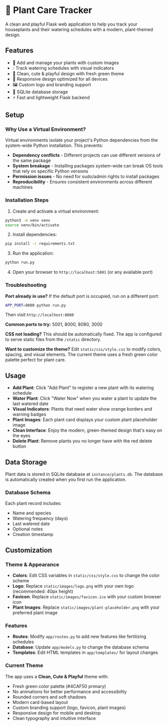 # 🌱 Plant Care Tracker

A clean and playful Flask web application to help you track your houseplants and their watering schedules with a modern, plant-themed design.

## Features

- 🌱 Add and manage your plants with custom images
- 💧 Track watering schedules with visual indicators
- 🎨 Clean, cute & playful design with fresh green theme
- 📱 Responsive design optimized for all devices
- 🖼️ Custom logo and branding support
- 💾 SQLite database storage
- ⚡ Fast and lightweight Flask backend

## Setup

### Why Use a Virtual Environment?
Virtual environments isolate your project's Python dependencies from the system-wide Python installation. This prevents:
- **Dependency conflicts** - Different projects can use different versions of the same package
- **System breakage** - Installing packages system-wide can break OS tools that rely on specific Python versions
- **Permission issues** - No need for sudo/admin rights to install packages
- **Reproducibility** - Ensures consistent environments across different machines

### Installation Steps

1. Create and activate a virtual environment:
```bash
python3 -m venv venv
source venv/bin/activate
```

2. Install dependencies:
```bash
pip install -r requirements.txt
```

3. Run the application:
```bash
python run.py
```

4. Open your browser to `http://localhost:5001` (or any available port)

### Troubleshooting

**Port already in use?**
If the default port is occupied, run on a different port:
```bash
APP_PORT=8080 python run.py
```
Then visit `http://localhost:8080`

**Common ports to try:** 5001, 8000, 8080, 3000

**CSS not loading?**
This should be automatically fixed. The app is configured to serve static files from the `/static` directory.

**Want to customize the theme?**
Edit `static/css/style.css` to modify colors, spacing, and visual elements. The current theme uses a fresh green color palette perfect for plant care.

## Usage

- **Add Plant**: Click "Add Plant" to register a new plant with its watering schedule
- **Water Plant**: Click "Water Now" when you water a plant to update the last watered date
- **Visual Indicators**: Plants that need water show orange borders and warning badges
- **Plant Images**: Each plant card displays your custom plant placeholder image
- **Clean Interface**: Enjoy the modern, green-themed design that's easy on the eyes
- **Delete Plant**: Remove plants you no longer have with the red delete button

## Data Storage

Plant data is stored in SQLite database at `instance/plants.db`. The database is automatically created when you first run the application.

### Database Schema
Each plant record includes:
- Name and species
- Watering frequency (days)
- Last watered date
- Optional notes
- Creation timestamp

## Customization

### Theme & Appearance
- **Colors**: Edit CSS variables in `static/css/style.css` to change the color scheme
- **Logo**: Replace `static/images/logo.png` with your own logo (recommended: 40px height)
- **Favicon**: Replace `static/images/favicon.ico` with your custom browser icon
- **Plant Images**: Replace `static/images/plant-placeholder.png` with your preferred plant image

### Features
- **Routes**: Modify `app/routes.py` to add new features like fertilizing schedules
- **Database**: Update `app/models.py` to change the database schema
- **Templates**: Edit HTML templates in `app/templates/` for layout changes

### Current Theme
The app uses a **Clean, Cute & Playful** theme with:
- Fresh green color palette (#4CAF50 primary)
- No animations for better performance and accessibility
- Rounded corners and soft shadows
- Modern card-based layout
- Custom branding support (logo, favicon, plant images)
- Responsive design for mobile and desktop
- Clean typography and intuitive interface
